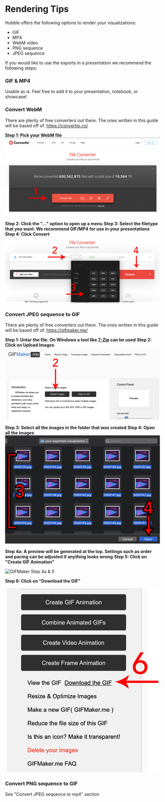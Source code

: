 # Rendering Tips
Hubble offers the following options to render your visualizations:
- GIF
- MP4
- WebM video
- PNG sequence
- JPEG sequence

If you would like to use the exports in a presentation we recommend the following steps:

### GIF & MP4
Usable as is. Feel free to add it to your presentation, notebook, or showcase!

### Convert WebM
There are plenty of free converters out there. The ones written in this guide will be based off of: https://convertio.co/

**Step 1: Pick your WebM file**
![Convertio Step 1](images/convertio-step1.jpg)

**Step 2: Click the "..." option to open up a menu**
**Step 3: Select the filetype that you want. We recommend GIF/MP4 for use in your presentations**
**Step 4: Click Convert**
![Convertio Step 2, 3, & 4](images/convertio-step2-3-4.jpg)

### Convert JPEG sequence to GIF
There are plenty of free converters out there. The ones written in this guide will be based off of: https://gifmaker.me/

**Step 1: Untar the file. On Windows a tool like [7-Zip](https://www.7-zip.org/) can be used**
**Step 2: Click on Upload Images**
![GIFMaker Step 2](images/gifmaker-step2.jpg)

**Step 3: Select all the images in the folder that was created**
**Step 4: Open all the images**
![GIFMaker Step 3 & 4](images/gifmaker-step3-4.jpg)

**Step 4a: A preview will be generated at the top. Settings such as order and pacing can be adjusted if anything looks wrong**
**Step 5: Click on "Create GIF Animation"**

![GIFMaker Step 4a & 5](images/gifmaker-step4a-5.jpg)

**Step 6: Click on "Download the GIF"**

![GIFMaker Step 6](images/gifmaker-step6.jpg)

### Convert PNG sequence to GIF
See "Convert JPEG sequence to mp4" section